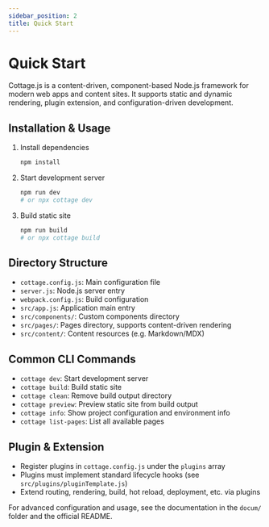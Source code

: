 ```yaml
---
sidebar_position: 2
title: Quick Start
---
```


# Quick Start

Cottage.js is a content-driven, component-based Node.js framework for modern web apps and content sites. It supports static and dynamic rendering, plugin extension, and configuration-driven development.

## Installation & Usage

1. Install dependencies
   ```sh
   npm install
   ```
2. Start development server
   ```sh
   npm run dev
   # or npx cottage dev
   ```
3. Build static site
   ```sh
   npm run build
   # or npx cottage build
   ```

## Directory Structure
- `cottage.config.js`: Main configuration file
- `server.js`: Node.js server entry
- `webpack.config.js`: Build configuration
- `src/app.js`: Application main entry
- `src/components/`: Custom components directory
- `src/pages/`: Pages directory, supports content-driven rendering
- `src/content/`: Content resources (e.g. Markdown/MDX)

## Common CLI Commands
- `cottage dev`: Start development server
- `cottage build`: Build static site
- `cottage clean`: Remove build output directory
- `cottage preview`: Preview static site from build output
- `cottage info`: Show project configuration and environment info
- `cottage list-pages`: List all available pages

## Plugin & Extension
- Register plugins in `cottage.config.js` under the `plugins` array
- Plugins must implement standard lifecycle hooks (see `src/plugins/pluginTemplate.js`)
- Extend routing, rendering, build, hot reload, deployment, etc. via plugins

For advanced configuration and usage, see the documentation in the `docum/` folder and the official README.


